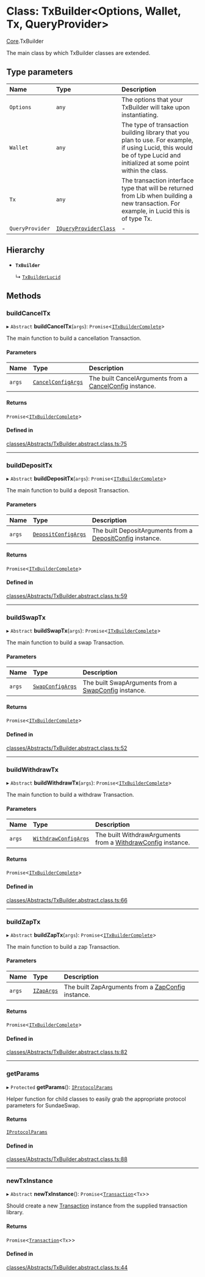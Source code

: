 # Class: TxBuilder<Options, Wallet, Tx, QueryProvider\>

[Core](../modules/Core.md).TxBuilder

The main class by which TxBuilder classes are extended.

## Type parameters

| Name | Type | Description |
| :------ | :------ | :------ |
| `Options` | `any` | The options that your TxBuilder will take upon instantiating. |
| `Wallet` | `any` | The type of transaction building library that you plan to use. For example, if using Lucid, this would be of type Lucid and initialized at some point within the class. |
| `Tx` | `any` | The transaction interface type that will be returned from Lib when building a new transaction. For example, in Lucid this is of type Tx. |
| `QueryProvider` | [`IQueryProviderClass`](../interfaces/Core.IQueryProviderClass.md) | - |

## Hierarchy

- **`TxBuilder`**

  ↳ [`TxBuilderLucid`](Extensions.TxBuilderLucid.md)

## Methods

### buildCancelTx

▸ `Abstract` **buildCancelTx**(`args`): `Promise`<[`ITxBuilderComplete`](../interfaces/Core.ITxBuilderComplete.md)\>

The main function to build a cancellation Transaction.

#### Parameters

| Name | Type | Description |
| :------ | :------ | :------ |
| `args` | [`CancelConfigArgs`](../interfaces/Core.CancelConfigArgs.md) | The built CancelArguments from a [CancelConfig](Core.CancelConfig.md) instance. |

#### Returns

`Promise`<[`ITxBuilderComplete`](../interfaces/Core.ITxBuilderComplete.md)\>

#### Defined in

[classes/Abstracts/TxBuilder.abstract.class.ts:75](https://github.com/SundaeSwap-finance/sundae-sdk/blob/main/packages/core/src/classes/Abstracts/TxBuilder.abstract.class.ts#L75)

___

### buildDepositTx

▸ `Abstract` **buildDepositTx**(`args`): `Promise`<[`ITxBuilderComplete`](../interfaces/Core.ITxBuilderComplete.md)\>

The main function to build a deposit Transaction.

#### Parameters

| Name | Type | Description |
| :------ | :------ | :------ |
| `args` | [`DepositConfigArgs`](../interfaces/Core.DepositConfigArgs.md) | The built DepositArguments from a [DepositConfig](Core.DepositConfig.md) instance. |

#### Returns

`Promise`<[`ITxBuilderComplete`](../interfaces/Core.ITxBuilderComplete.md)\>

#### Defined in

[classes/Abstracts/TxBuilder.abstract.class.ts:59](https://github.com/SundaeSwap-finance/sundae-sdk/blob/main/packages/core/src/classes/Abstracts/TxBuilder.abstract.class.ts#L59)

___

### buildSwapTx

▸ `Abstract` **buildSwapTx**(`args`): `Promise`<[`ITxBuilderComplete`](../interfaces/Core.ITxBuilderComplete.md)\>

The main function to build a swap Transaction.

#### Parameters

| Name | Type | Description |
| :------ | :------ | :------ |
| `args` | [`SwapConfigArgs`](../interfaces/Core.SwapConfigArgs.md) | The built SwapArguments from a [SwapConfig](Core.SwapConfig.md) instance. |

#### Returns

`Promise`<[`ITxBuilderComplete`](../interfaces/Core.ITxBuilderComplete.md)\>

#### Defined in

[classes/Abstracts/TxBuilder.abstract.class.ts:52](https://github.com/SundaeSwap-finance/sundae-sdk/blob/main/packages/core/src/classes/Abstracts/TxBuilder.abstract.class.ts#L52)

___

### buildWithdrawTx

▸ `Abstract` **buildWithdrawTx**(`args`): `Promise`<[`ITxBuilderComplete`](../interfaces/Core.ITxBuilderComplete.md)\>

The main function to build a withdraw Transaction.

#### Parameters

| Name | Type | Description |
| :------ | :------ | :------ |
| `args` | [`WithdrawConfigArgs`](../interfaces/Core.WithdrawConfigArgs.md) | The built WithdrawArguments from a [WithdrawConfig](Core.WithdrawConfig.md) instance. |

#### Returns

`Promise`<[`ITxBuilderComplete`](../interfaces/Core.ITxBuilderComplete.md)\>

#### Defined in

[classes/Abstracts/TxBuilder.abstract.class.ts:66](https://github.com/SundaeSwap-finance/sundae-sdk/blob/main/packages/core/src/classes/Abstracts/TxBuilder.abstract.class.ts#L66)

___

### buildZapTx

▸ `Abstract` **buildZapTx**(`args`): `Promise`<[`ITxBuilderComplete`](../interfaces/Core.ITxBuilderComplete.md)\>

The main function to build a zap Transaction.

#### Parameters

| Name | Type | Description |
| :------ | :------ | :------ |
| `args` | [`IZapArgs`](../interfaces/Core.IZapArgs.md) | The built ZapArguments from a [ZapConfig](Core.ZapConfig.md) instance. |

#### Returns

`Promise`<[`ITxBuilderComplete`](../interfaces/Core.ITxBuilderComplete.md)\>

#### Defined in

[classes/Abstracts/TxBuilder.abstract.class.ts:82](https://github.com/SundaeSwap-finance/sundae-sdk/blob/main/packages/core/src/classes/Abstracts/TxBuilder.abstract.class.ts#L82)

___

### getParams

▸ `Protected` **getParams**(): [`IProtocolParams`](../interfaces/Core.IProtocolParams.md)

Helper function for child classes to easily grab the appropriate protocol parameters for SundaeSwap.

#### Returns

[`IProtocolParams`](../interfaces/Core.IProtocolParams.md)

#### Defined in

[classes/Abstracts/TxBuilder.abstract.class.ts:88](https://github.com/SundaeSwap-finance/sundae-sdk/blob/main/packages/core/src/classes/Abstracts/TxBuilder.abstract.class.ts#L88)

___

### newTxInstance

▸ `Abstract` **newTxInstance**(): `Promise`<[`Transaction`](Core.Transaction.md)<`Tx`\>\>

Should create a new [Transaction](Core.Transaction.md) instance from the supplied transaction library.

#### Returns

`Promise`<[`Transaction`](Core.Transaction.md)<`Tx`\>\>

#### Defined in

[classes/Abstracts/TxBuilder.abstract.class.ts:44](https://github.com/SundaeSwap-finance/sundae-sdk/blob/main/packages/core/src/classes/Abstracts/TxBuilder.abstract.class.ts#L44)
